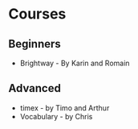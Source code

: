 # Courses

## Beginners

+ Brightway - By Karin and Romain


## Advanced

+ timex - by Timo and Arthur
+ Vocabulary - by Chris

